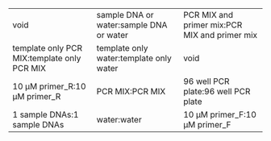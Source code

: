 ||||
|----|----|----|
|void|sample DNA or water:sample DNA or water|PCR MIX and primer mix:PCR MIX and primer mix|
|template only PCR MIX:template only PCR MIX|template only water:template only water|void|
|10 μM primer_R:10 μM primer_R|PCR MIX:PCR MIX|96 well PCR plate:96 well PCR plate|
|1 sample DNAs:1 sample DNAs|water:water|10 μM primer_F:10 μM primer_F|
